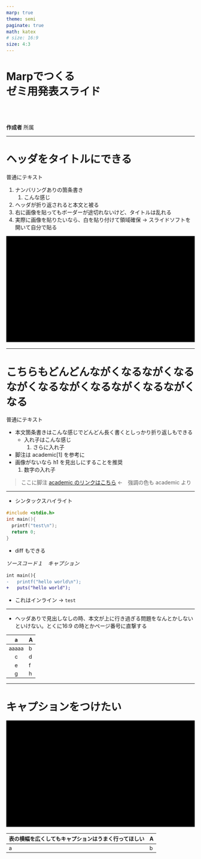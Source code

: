 ```yaml
---
marp: true
theme: semi
paginate: true
math: katex
# size: 16:9
size: 4:3
---
```


<!-- _class: lead -->
<!-- _footer: yy/mm/dd <br> ○○研究室 -->

# Marpでつくる<br>ゼミ用発表スライド

<br>
<br>

**作成者**
所属

---

<!-- _header: 見出しがどんどんながくなるながくなる -->
<!-- footer:  ○○研究室 -->
<!-- _class: hh -->

# ヘッダをタイトルにできる

普通にテキスト

1. ナンバリングありの箇条書き
     1. こんな感じ
2. ヘッダが折り返されると本文と被る
3. 右に画像を貼ってもボーダーが途切れないけど、タイトルは乱れる
4. 実際に画像を貼りたいなら、白を貼り付けて領域確保 → スライドソフトを開いて自分で貼る

![bg right:20% contain](./images/black.png)

---

<!-- _header: ヘッダありでタイトルは h1 -->
<!-- _class: withheader -->
# こちらもどんどんながくなるながくなるながくなるながくなるながくなるながくなる

普通にテキスト

- 本文箇条書きはこんな感じでどんどん長く書くとしっかり折り返しもできる
  - 入れ子はこんな感じ
    1. さらに入れ子
- 脚注は academic$[1]$ を参考に
- 画像がないなら h1 を見出しにすることを推奨
  1. 数字の入れ子

> ここに脚注 [academic のリンクはこちら](https://github.com/kaisugi/marp-theme-academic) ←　強調の色も academic より

---

- シンタックスハイライト

```c
#include <stdio.h>
int main(){
  printf("test\n");
  return 0;
}
```

- diff もできる

*ソースコード１　キャプション*

```diff
int main(){
-   printf("hello world\n");
+   puts("hello world"); 
```

- これはインライン → `test`

---
<!-- header: 解決済み -->
<!-- _class: withheaderh -->

- ヘッダありで見出しなしの時、本文が上に行き過ぎる問題をなんとかしないといけない。とくに16:9 の時とかページ番号に直撃する

|a|A|
|:---:|---|
|aaaaa|b|
|c|d|
|e|f|
|g|h|

---
<!-- header: 未解決 -->
<!-- _class: withheader -->

# キャプションをつけたい

![w:100px h:100px left](./images/black.png "title")

|表の横幅を広くしてもキャプションはうまく行ってほしい|A|
|---|---|
|a|b|
